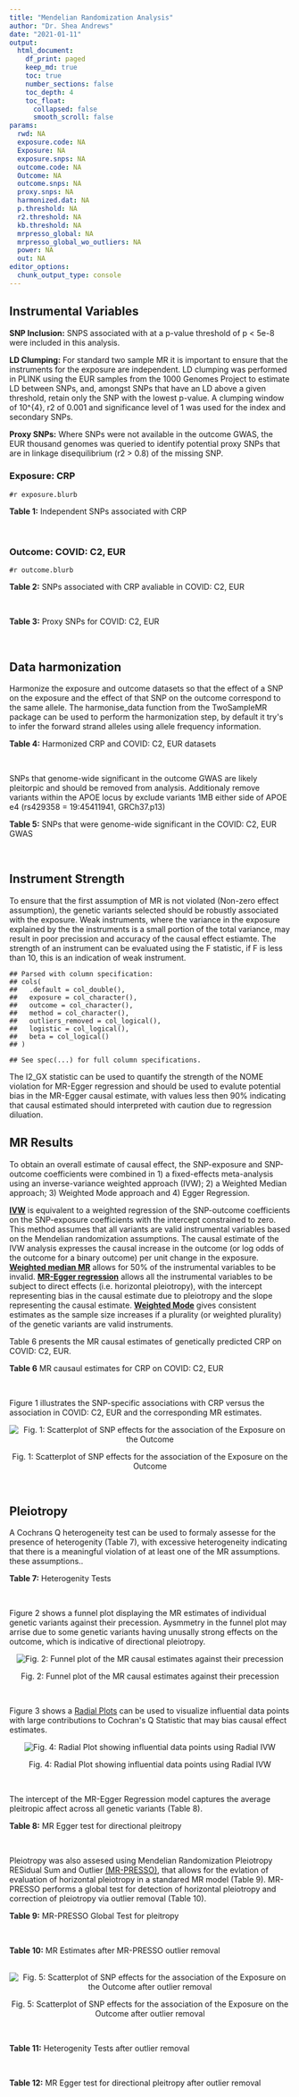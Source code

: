 ```yaml
---
title: "Mendelian Randomization Analysis"
author: "Dr. Shea Andrews"
date: "2021-01-11"
output:
  html_document:
    df_print: paged
    keep_md: true
    toc: true
    number_sections: false
    toc_depth: 4
    toc_float:
      collapsed: false
      smooth_scroll: false
params:
  rwd: NA
  exposure.code: NA
  Exposure: NA
  exposure.snps: NA
  outcome.code: NA
  Outcome: NA
  outcome.snps: NA
  proxy.snps: NA
  harmonized.dat: NA
  p.threshold: NA
  r2.threshold: NA
  kb.threshold: NA
  mrpresso_global: NA
  mrpresso_global_wo_outliers: NA
  power: NA
  out: NA
editor_options:
  chunk_output_type: console
---
```







## Instrumental Variables
**SNP Inclusion:** SNPS associated with at a p-value threshold of p < 5e-8 were included in this analysis.
<br>

**LD Clumping:** For standard two sample MR it is important to ensure that the instruments for the exposure are independent. LD clumping was performed in PLINK using the EUR samples from the 1000 Genomes Project to estimate LD between SNPs, and, amongst SNPs that have an LD above a given threshold, retain only the SNP with the lowest p-value. A clumping window of 10^{4}, r2 of 0.001 and significance level of 1 was used for the index and secondary SNPs.
<br>

**Proxy SNPs:** Where SNPs were not available in the outcome GWAS, the EUR thousand genomes was queried to identify potential proxy SNPs that are in linkage disequilibrium (r2 > 0.8) of the missing SNP.
<br>

### Exposure: CRP
`#r exposure.blurb`
<br>

**Table 1:** Independent SNPs associated with CRP
<div data-pagedtable="false">
  <script data-pagedtable-source type="application/json">
{"columns":[{"label":["SNP"],"name":[1],"type":["chr"],"align":["left"]},{"label":["CHROM"],"name":[2],"type":["dbl"],"align":["right"]},{"label":["POS"],"name":[3],"type":["dbl"],"align":["right"]},{"label":["REF"],"name":[4],"type":["chr"],"align":["left"]},{"label":["ALT"],"name":[5],"type":["chr"],"align":["left"]},{"label":["AF"],"name":[6],"type":["dbl"],"align":["right"]},{"label":["BETA"],"name":[7],"type":["dbl"],"align":["right"]},{"label":["SE"],"name":[8],"type":["dbl"],"align":["right"]},{"label":["Z"],"name":[9],"type":["dbl"],"align":["right"]},{"label":["P"],"name":[10],"type":["dbl"],"align":["right"]},{"label":["N"],"name":[11],"type":["dbl"],"align":["right"]},{"label":["TRAIT"],"name":[12],"type":["chr"],"align":["left"]}],"data":[{"1":"rs75460349","2":"1","3":"27180088","4":"A","5":"C","6":"0.0261343","7":"-0.0865","8":"0.0139","9":"-6.223020","10":"4.876703e-10","11":"204402","12":"crp"},{"1":"rs4660293","2":"1","3":"40028180","4":"A","5":"G","6":"0.2534420","7":"0.0375","8":"0.0049","9":"7.653060","10":"1.962504e-14","11":"204402","12":"crp"},{"1":"rs13375019","2":"1","3":"66123136","4":"G","5":"C","6":"0.4093060","7":"-0.1037","8":"0.0042","9":"-24.690476","10":"1.353580e-134","11":"204402","12":"crp"},{"1":"rs469773","2":"1","3":"91530259","4":"C","5":"T","6":"0.1543770","7":"-0.0339","8":"0.0051","9":"-6.647059","10":"2.990076e-11","11":"204402","12":"crp"},{"1":"rs2228145","2":"1","3":"154426970","4":"A","5":"C","6":"0.3575370","7":"-0.0899","8":"0.0042","9":"-21.404800","10":"1.206354e-101","11":"204402","12":"crp"},{"1":"rs144970957","2":"1","3":"159514964","4":"T","5":"C","6":"0.0457184","7":"-0.1609","8":"0.0146","9":"-11.020500","10":"3.042016e-28","11":"204402","12":"crp"},{"1":"rs148692790","2":"1","3":"159574640","4":"C","5":"T","6":"0.0266594","7":"0.1346","8":"0.0169","9":"7.964497","10":"1.658972e-15","11":"204402","12":"crp"},{"1":"rs139779660","2":"1","3":"159579230","4":"C","5":"T","6":"0.0115370","7":"0.1275","8":"0.0140","9":"9.107143","10":"8.457998e-20","11":"204402","12":"crp"},{"1":"rs2592887","2":"1","3":"159652939","4":"C","5":"T","6":"0.4187020","7":"-0.1578","8":"0.0042","9":"-37.571429","10":"0.000000e+00","11":"204402","12":"crp"},{"1":"rs67090117","2":"1","3":"247602308","4":"T","5":"G","6":"0.6217170","7":"0.0427","8":"0.0042","9":"10.166700","10":"2.793037e-24","11":"204402","12":"crp"},{"1":"rs62105327","2":"2","3":"639060","4":"T","5":"A","6":"0.8291700","7":"0.0320","8":"0.0054","9":"5.925926","10":"3.105426e-09","11":"204402","12":"crp"},{"1":"rs1260326","2":"2","3":"27730940","4":"T","5":"C","6":"0.6136610","7":"-0.0692","8":"0.0042","9":"-16.476200","10":"5.440692e-61","11":"204402","12":"crp"},{"1":"rs1115282","2":"2","3":"102890970","4":"T","5":"C","6":"0.5109330","7":"-0.0245","8":"0.0041","9":"-5.975610","10":"2.292311e-09","11":"204402","12":"crp"},{"1":"rs6734238","2":"2","3":"113841030","4":"A","5":"G","6":"0.3210010","7":"0.0457","8":"0.0041","9":"11.146300","10":"7.461138e-29","11":"204402","12":"crp"},{"1":"rs10049413","2":"3","3":"49892896","4":"A","5":"G","6":"0.3288520","7":"0.0282","8":"0.0045","9":"6.266670","10":"3.688586e-10","11":"204402","12":"crp"},{"1":"rs7356034","2":"3","3":"170732599","4":"G","5":"A","6":"0.2784630","7":"0.0268","8":"0.0045","9":"5.955556","10":"2.591898e-09","11":"204402","12":"crp"},{"1":"rs34471628","2":"5","3":"172196752","4":"A","5":"G","6":"0.0240942","7":"0.0774","8":"0.0117","9":"6.615380","10":"3.705869e-11","11":"204402","12":"crp"},{"1":"rs3763312","2":"6","3":"32376348","4":"G","5":"A","6":"0.1771850","7":"0.0386","8":"0.0066","9":"5.848485","10":"4.960708e-09","11":"204402","12":"crp"},{"1":"rs1490384","2":"6","3":"126851160","4":"C","5":"T","6":"0.4587440","7":"-0.0260","8":"0.0041","9":"-6.341463","10":"2.275928e-10","11":"204402","12":"crp"},{"1":"rs13241897","2":"7","3":"22745351","4":"A","5":"G","6":"0.4708140","7":"-0.0312","8":"0.0042","9":"-7.428570","10":"1.097768e-13","11":"204402","12":"crp"},{"1":"rs12673996","2":"7","3":"22833400","4":"C","5":"T","6":"0.2511770","7":"-0.0284","8":"0.0050","9":"-5.680000","10":"1.346947e-08","11":"204402","12":"crp"},{"1":"rs7797566","2":"7","3":"72896395","4":"A","5":"C","6":"0.1324860","7":"-0.0499","8":"0.0064","9":"-7.796880","10":"6.345904e-15","11":"204402","12":"crp"},{"1":"rs7012637","2":"8","3":"9173209","4":"G","5":"A","6":"0.4572100","7":"0.0542","8":"0.0043","9":"12.604651","10":"1.990513e-36","11":"204402","12":"crp"},{"1":"rs6987444","2":"8","3":"117076315","4":"G","5":"A","6":"0.6202620","7":"0.0343","8":"0.0042","9":"8.166667","10":"3.170273e-16","11":"204402","12":"crp"},{"1":"rs10956251","2":"8","3":"126513330","4":"C","5":"T","6":"0.1465770","7":"0.0382","8":"0.0064","9":"5.968750","10":"2.390781e-09","11":"204402","12":"crp"},{"1":"rs505922","2":"9","3":"136149229","4":"T","5":"C","6":"0.4012730","7":"0.0263","8":"0.0043","9":"6.116280","10":"9.578553e-10","11":"204402","12":"crp"},{"1":"rs10832027","2":"11","3":"13357183","4":"G","5":"A","6":"0.6097210","7":"0.0273","8":"0.0043","9":"6.348837","10":"2.169485e-10","11":"204402","12":"crp"},{"1":"rs4752829","2":"11","3":"47396654","4":"G","5":"A","6":"0.2721820","7":"-0.0264","8":"0.0046","9":"-5.739130","10":"9.516391e-09","11":"204402","12":"crp"},{"1":"rs1582763","2":"11","3":"60021948","4":"G","5":"A","6":"0.3276300","7":"-0.0264","8":"0.0043","9":"-6.139535","10":"8.276345e-10","11":"204402","12":"crp"},{"1":"rs12813389","2":"12","3":"95913562","4":"A","5":"T","6":"0.5117350","7":"0.0329","8":"0.0041","9":"8.024390","10":"1.020315e-15","11":"204402","12":"crp"},{"1":"rs7135240","2":"12","3":"103535020","4":"G","5":"A","6":"0.5102260","7":"-0.0253","8":"0.0041","9":"-6.170732","10":"6.797468e-10","11":"204402","12":"crp"},{"1":"rs2393794","2":"12","3":"121378976","4":"T","5":"C","6":"0.1782090","7":"0.0339","8":"0.0057","9":"5.947370","10":"2.724876e-09","11":"204402","12":"crp"},{"1":"rs7979478","2":"12","3":"121420263","4":"A","5":"G","6":"0.6017260","7":"0.1478","8":"0.0042","9":"35.190500","10":"2.796532e-271","11":"204402","12":"crp"},{"1":"rs2239222","2":"14","3":"73011885","4":"A","5":"G","6":"0.3782210","7":"0.0379","8":"0.0044","9":"8.613640","10":"7.077895e-18","11":"204402","12":"crp"},{"1":"rs112635299","2":"14","3":"94838142","4":"G","5":"T","6":"0.0163517","7":"-0.1066","8":"0.0168","9":"-6.345238","10":"2.220817e-10","11":"204402","12":"crp"},{"1":"rs1189402","2":"15","3":"53728154","4":"A","5":"G","6":"0.3472780","7":"-0.0250","8":"0.0042","9":"-5.952380","10":"2.642694e-09","11":"204402","12":"crp"},{"1":"rs340005","2":"15","3":"60878030","4":"G","5":"A","6":"0.6597020","7":"0.0363","8":"0.0043","9":"8.441860","10":"3.123261e-17","11":"204402","12":"crp"},{"1":"rs116971887","2":"16","3":"51170026","4":"G","5":"T","6":"0.0297533","7":"-0.1128","8":"0.0122","9":"-9.245902","10":"2.332656e-20","11":"204402","12":"crp"},{"1":"rs2110840","2":"16","3":"51410819","4":"C","5":"A","6":"0.1966620","7":"-0.0586","8":"0.0075","9":"-7.813333","10":"5.569505e-15","11":"204402","12":"crp"},{"1":"rs8047395","2":"16","3":"53798523","4":"G","5":"A","6":"0.5509680","7":"0.0258","8":"0.0042","9":"6.142857","10":"8.105017e-10","11":"204402","12":"crp"},{"1":"rs1292056","2":"17","3":"57959047","4":"C","5":"T","6":"0.4335060","7":"-0.0229","8":"0.0042","9":"-5.452381","10":"4.969984e-08","11":"204402","12":"crp"},{"1":"rs2384955","2":"17","3":"72695167","4":"T","5":"C","6":"0.8041580","7":"0.0384","8":"0.0059","9":"6.508470","10":"7.591775e-11","11":"204402","12":"crp"},{"1":"rs2542160","2":"18","3":"12789246","4":"G","5":"C","6":"0.3637020","7":"0.0264","8":"0.0044","9":"6.000000","10":"1.973175e-09","11":"204402","12":"crp"},{"1":"rs2972558","2":"19","3":"45356141","4":"C","5":"T","6":"0.6940570","7":"-0.0392","8":"0.0050","9":"-7.840000","10":"4.505464e-15","11":"204402","12":"crp"},{"1":"rs429358","2":"19","3":"45411941","4":"T","5":"C","6":"0.1318100","7":"-0.2467","8":"0.0064","9":"-38.546900","10":"0.000000e+00","11":"204402","12":"crp"},{"1":"rs1800961","2":"20","3":"43042364","4":"C","5":"T","6":"0.0270712","7":"-0.0990","8":"0.0125","9":"-7.920000","10":"2.375106e-15","11":"204402","12":"crp"},{"1":"rs4817984","2":"21","3":"40465066","4":"C","5":"A","6":"0.2919560","7":"-0.0391","8":"0.0047","9":"-8.319149","10":"8.859716e-17","11":"204402","12":"crp"},{"1":"rs4821816","2":"22","3":"39113134","4":"G","5":"A","6":"0.3241180","7":"-0.0276","8":"0.0044","9":"-6.272727","10":"3.547780e-10","11":"204402","12":"crp"}],"options":{"columns":{"min":{},"max":[10]},"rows":{"min":[10],"max":[10]},"pages":{}}}
  </script>
</div>
<br>

### Outcome: COVID: C2, EUR
`#r outcome.blurb`
<br>

**Table 2:** SNPs associated with CRP avaliable in COVID: C2, EUR
<div data-pagedtable="false">
  <script data-pagedtable-source type="application/json">
{"columns":[{"label":["SNP"],"name":[1],"type":["chr"],"align":["left"]},{"label":["CHROM"],"name":[2],"type":["dbl"],"align":["right"]},{"label":["POS"],"name":[3],"type":["dbl"],"align":["right"]},{"label":["REF"],"name":[4],"type":["chr"],"align":["left"]},{"label":["ALT"],"name":[5],"type":["chr"],"align":["left"]},{"label":["AF"],"name":[6],"type":["dbl"],"align":["right"]},{"label":["BETA"],"name":[7],"type":["dbl"],"align":["right"]},{"label":["SE"],"name":[8],"type":["dbl"],"align":["right"]},{"label":["Z"],"name":[9],"type":["dbl"],"align":["right"]},{"label":["P"],"name":[10],"type":["dbl"],"align":["right"]},{"label":["N"],"name":[11],"type":["dbl"],"align":["right"]},{"label":["TRAIT"],"name":[12],"type":["chr"],"align":["left"]}],"data":[{"1":"rs75460349","2":"1","3":"27180088","4":"A","5":"C","6":"0.03424","7":"0.02926400","8":"0.0271770","9":"1.07679288","10":"2.816e-01","11":"1404899","12":"COVID_C2__EUR"},{"1":"rs4660293","2":"1","3":"40028180","4":"A","5":"G","6":"0.23950","7":"0.01695600","8":"0.0093987","9":"1.80407929","10":"7.121e-02","11":"1683769","12":"COVID_C2__EUR"},{"1":"rs13375019","2":"1","3":"66123136","4":"G","5":"C","6":"0.39550","7":"-0.00591080","8":"0.0087462","9":"-0.67581350","10":"4.992e-01","11":"1558805","12":"COVID_C2__EUR"},{"1":"rs469773","2":"1","3":"91530259","4":"C","5":"T","6":"0.19870","7":"-0.00555980","8":"0.0102800","9":"-0.54083658","10":"5.886e-01","11":"1611990","12":"COVID_C2__EUR"},{"1":"rs2228145","2":"1","3":"154426970","4":"A","5":"C","6":"0.37580","7":"-0.01712600","8":"0.0084956","9":"-2.01586704","10":"4.382e-02","11":"1402601","12":"COVID_C2__EUR"},{"1":"rs144970957","2":"1","3":"159514964","4":"T","5":"C","6":"0.03342","7":"0.01321900","8":"0.0265910","9":"0.49712309","10":"6.191e-01","11":"1667071","12":"COVID_C2__EUR"},{"1":"rs148692790","2":"1","3":"159574640","4":"C","5":"T","6":"0.02808","7":"-0.01669800","8":"0.0272310","9":"-0.61319819","10":"5.397e-01","11":"1552832","12":"COVID_C2__EUR"},{"1":"rs139779660","2":"1","3":"159579230","4":"C","5":"T","6":"0.02331","7":"0.02133100","8":"0.0302440","9":"0.70529692","10":"4.806e-01","11":"1552167","12":"COVID_C2__EUR"},{"1":"rs2592887","2":"1","3":"159652939","4":"C","5":"T","6":"0.40740","7":"0.00488260","8":"0.0085144","9":"0.57345203","10":"5.663e-01","11":"1658974","12":"COVID_C2__EUR"},{"1":"rs67090117","2":"1","3":"247602308","4":"T","5":"G","6":"0.55230","7":"-0.00764200","8":"0.0119960","9":"-0.63704568","10":"5.241e-01","11":"1014256","12":"COVID_C2__EUR"},{"1":"rs62105327","2":"2","3":"639060","4":"T","5":"A","6":"0.82910","7":"-0.00182150","8":"0.0112740","9":"-0.16156644","10":"8.716e-01","11":"1496290","12":"COVID_C2__EUR"},{"1":"rs1260326","2":"2","3":"27730940","4":"T","5":"C","6":"0.61430","7":"-0.00323990","8":"0.0081901","9":"-0.39558736","10":"6.924e-01","11":"1682746","12":"COVID_C2__EUR"},{"1":"rs1115282","2":"2","3":"102890970","4":"T","5":"C","6":"0.47250","7":"0.00997300","8":"0.0083866","9":"1.18915890","10":"2.344e-01","11":"1663929","12":"COVID_C2__EUR"},{"1":"rs6734238","2":"2","3":"113841030","4":"A","5":"G","6":"0.38600","7":"0.00356370","8":"0.0082044","9":"0.43436449","10":"6.640e-01","11":"1612654","12":"COVID_C2__EUR"},{"1":"rs10049413","2":"3","3":"49892896","4":"A","5":"G","6":"0.32010","7":"0.00693340","8":"0.0095846","9":"0.72338960","10":"4.694e-01","11":"893601","12":"COVID_C2__EUR"},{"1":"rs7356034","2":"3","3":"170732599","4":"G","5":"A","6":"0.28050","7":"0.00582170","8":"0.0088827","9":"0.65539757","10":"5.122e-01","11":"1683410","12":"COVID_C2__EUR"},{"1":"rs34471628","2":"5","3":"172196752","4":"A","5":"G","6":"0.04149","7":"0.00680880","8":"0.0219430","9":"0.31029485","10":"7.563e-01","11":"1683769","12":"COVID_C2__EUR"},{"1":"rs3763312","2":"6","3":"32376348","4":"G","5":"A","6":"0.21080","7":"-0.01424300","8":"0.0098836","9":"-1.44107410","10":"1.496e-01","11":"1683769","12":"COVID_C2__EUR"},{"1":"rs1490384","2":"6","3":"126851160","4":"C","5":"T","6":"0.49550","7":"0.00798820","8":"0.0079892","9":"0.99987483","10":"3.174e-01","11":"1683769","12":"COVID_C2__EUR"},{"1":"rs13241897","2":"7","3":"22745351","4":"A","5":"G","6":"0.49020","7":"-0.00260490","8":"0.0082600","9":"-0.31536320","10":"7.525e-01","11":"1602598","12":"COVID_C2__EUR"},{"1":"rs12673996","2":"7","3":"22833400","4":"C","5":"T","6":"0.23240","7":"0.00595620","8":"0.0097853","9":"0.60868854","10":"5.427e-01","11":"1673354","12":"COVID_C2__EUR"},{"1":"rs7797566","2":"7","3":"72896395","4":"A","5":"C","6":"0.12560","7":"-0.01380300","8":"0.0126110","9":"-1.09452066","10":"2.737e-01","11":"1673713","12":"COVID_C2__EUR"},{"1":"rs7012637","2":"8","3":"9173209","4":"G","5":"A","6":"0.47000","7":"0.01221700","8":"0.0084628","9":"1.44361204","10":"1.488e-01","11":"1593837","12":"COVID_C2__EUR"},{"1":"rs6987444","2":"8","3":"117076315","4":"G","5":"A","6":"0.61540","7":"0.00204230","8":"0.0084396","9":"0.24199014","10":"8.088e-01","11":"1681112","12":"COVID_C2__EUR"},{"1":"rs10956251","2":"8","3":"126513330","4":"C","5":"T","6":"0.15120","7":"-0.01510900","8":"0.0124150","9":"-1.21699557","10":"2.236e-01","11":"1593478","12":"COVID_C2__EUR"},{"1":"rs505922","2":"9","3":"136149229","4":"T","5":"C","6":"0.34640","7":"0.10379000","8":"0.0084193","9":"12.32760000","10":"6.468e-35","11":"1683410","12":"COVID_C2__EUR"},{"1":"rs10832027","2":"11","3":"13357183","4":"G","5":"A","6":"0.65470","7":"0.01628700","8":"0.0085607","9":"1.90253134","10":"5.710e-02","11":"1683410","12":"COVID_C2__EUR"},{"1":"rs4752829","2":"11","3":"47396654","4":"G","5":"A","6":"0.30240","7":"-0.00752520","8":"0.0089734","9":"-0.83861190","10":"4.017e-01","11":"1683410","12":"COVID_C2__EUR"},{"1":"rs1582763","2":"11","3":"60021948","4":"G","5":"A","6":"0.36520","7":"-0.00337550","8":"0.0082957","9":"-0.40689755","10":"6.841e-01","11":"1683769","12":"COVID_C2__EUR"},{"1":"rs12813389","2":"12","3":"95913562","4":"A","5":"T","6":"0.54650","7":"0.01551600","8":"0.0081798","9":"1.89686789","10":"5.784e-02","11":"1444699","12":"COVID_C2__EUR"},{"1":"rs7135240","2":"12","3":"103535020","4":"G","5":"A","6":"0.51050","7":"-0.01163200","8":"0.0084700","9":"-1.37331759","10":"1.697e-01","11":"1398164","12":"COVID_C2__EUR"},{"1":"rs2393794","2":"12","3":"121378976","4":"T","5":"C","6":"0.17640","7":"0.01217000","8":"0.0107410","9":"1.13304162","10":"2.572e-01","11":"1602598","12":"COVID_C2__EUR"},{"1":"rs7979478","2":"12","3":"121420263","4":"A","5":"G","6":"0.59670","7":"-0.01506300","8":"0.0089706","9":"-1.67915190","10":"9.313e-02","11":"1046801","12":"COVID_C2__EUR"},{"1":"rs2239222","2":"14","3":"73011885","4":"A","5":"G","6":"0.35780","7":"-0.00213030","8":"0.0087103","9":"-0.24457252","10":"8.068e-01","11":"1593478","12":"COVID_C2__EUR"},{"1":"rs112635299","2":"14","3":"94838142","4":"G","5":"T","6":"0.02276","7":"-0.04256500","8":"0.0314690","9":"-1.35260097","10":"1.762e-01","11":"1600530","12":"COVID_C2__EUR"},{"1":"rs1189402","2":"15","3":"53728154","4":"A","5":"G","6":"0.38180","7":"-0.00752480","8":"0.0086304","9":"-0.87189470","10":"3.833e-01","11":"1664234","12":"COVID_C2__EUR"},{"1":"rs340005","2":"15","3":"60878030","4":"G","5":"A","6":"0.64430","7":"-0.00925030","8":"0.0085054","9":"-1.08757966","10":"2.768e-01","11":"1673380","12":"COVID_C2__EUR"},{"1":"rs116971887","2":"16","3":"51170026","4":"G","5":"T","6":"0.04823","7":"0.01184000","8":"0.0197560","9":"0.59931160","10":"5.489e-01","11":"1602957","12":"COVID_C2__EUR"},{"1":"rs2110840","2":"16","3":"51410819","4":"C","5":"A","6":"0.19230","7":"-0.00591780","8":"0.0117890","9":"-0.50197642","10":"6.157e-01","11":"1645066","12":"COVID_C2__EUR"},{"1":"rs8047395","2":"16","3":"53798523","4":"G","5":"A","6":"0.51300","7":"0.00288890","8":"0.0080390","9":"0.35936062","10":"7.193e-01","11":"1682859","12":"COVID_C2__EUR"},{"1":"rs1292056","2":"17","3":"57959047","4":"C","5":"T","6":"0.43780","7":"-0.00674120","8":"0.0088834","9":"-0.75885359","10":"4.479e-01","11":"1283620","12":"COVID_C2__EUR"},{"1":"rs2384955","2":"17","3":"72695167","4":"T","5":"C","6":"0.81600","7":"0.01215900","8":"0.0113570","9":"1.07061724","10":"2.844e-01","11":"1584094","12":"COVID_C2__EUR"},{"1":"rs2542160","2":"18","3":"12789246","4":"G","5":"C","6":"0.36510","7":"-0.00027713","8":"0.0083783","9":"-0.03307712","10":"9.736e-01","11":"1683407","12":"COVID_C2__EUR"},{"1":"rs2972558","2":"19","3":"45356141","4":"C","5":"T","6":"0.68720","7":"0.00317770","8":"0.0091049","9":"0.34900987","10":"7.271e-01","11":"1593478","12":"COVID_C2__EUR"},{"1":"rs429358","2":"19","3":"45411941","4":"T","5":"C","6":"0.15220","7":"0.01558400","8":"0.0120710","9":"1.29102808","10":"1.967e-01","11":"1408220","12":"COVID_C2__EUR"},{"1":"rs1800961","2":"20","3":"43042364","4":"C","5":"T","6":"0.04071","7":"-0.00960510","8":"0.0232720","9":"-0.41273204","10":"6.798e-01","11":"1683769","12":"COVID_C2__EUR"},{"1":"rs4817984","2":"21","3":"40465066","4":"C","5":"A","6":"0.28440","7":"-0.01274900","8":"0.0095092","9":"-1.34070164","10":"1.800e-01","11":"1326498","12":"COVID_C2__EUR"},{"1":"rs4821816","2":"22","3":"39113134","4":"G","5":"A","6":"0.31450","7":"-0.02280000","8":"0.0089260","9":"-2.55433565","10":"1.064e-02","11":"1673713","12":"COVID_C2__EUR"}],"options":{"columns":{"min":{},"max":[10]},"rows":{"min":[10],"max":[10]},"pages":{}}}
  </script>
</div>
<br>

**Table 3:** Proxy SNPs for COVID: C2, EUR
<div data-pagedtable="false">
  <script data-pagedtable-source type="application/json">
{"columns":[{"label":["proxy.outcome"],"name":[1],"type":["lgl"],"align":["right"]},{"label":["target_snp"],"name":[2],"type":["lgl"],"align":["right"]},{"label":["proxy_snp"],"name":[3],"type":["lgl"],"align":["right"]},{"label":["ld.r2"],"name":[4],"type":["lgl"],"align":["right"]},{"label":["Dprime"],"name":[5],"type":["lgl"],"align":["right"]},{"label":["ref.proxy"],"name":[6],"type":["lgl"],"align":["right"]},{"label":["alt.proxy"],"name":[7],"type":["lgl"],"align":["right"]},{"label":["CHROM"],"name":[8],"type":["lgl"],"align":["right"]},{"label":["POS"],"name":[9],"type":["lgl"],"align":["right"]},{"label":["ALT.proxy"],"name":[10],"type":["lgl"],"align":["right"]},{"label":["REF.proxy"],"name":[11],"type":["lgl"],"align":["right"]},{"label":["AF"],"name":[12],"type":["lgl"],"align":["right"]},{"label":["BETA"],"name":[13],"type":["lgl"],"align":["right"]},{"label":["SE"],"name":[14],"type":["lgl"],"align":["right"]},{"label":["P"],"name":[15],"type":["lgl"],"align":["right"]},{"label":["N"],"name":[16],"type":["lgl"],"align":["right"]},{"label":["ref"],"name":[17],"type":["lgl"],"align":["right"]},{"label":["alt"],"name":[18],"type":["lgl"],"align":["right"]},{"label":["ALT"],"name":[19],"type":["lgl"],"align":["right"]},{"label":["REF"],"name":[20],"type":["lgl"],"align":["right"]},{"label":["PHASE"],"name":[21],"type":["lgl"],"align":["right"]}],"data":[{"1":"NA","2":"NA","3":"NA","4":"NA","5":"NA","6":"NA","7":"NA","8":"NA","9":"NA","10":"NA","11":"NA","12":"NA","13":"NA","14":"NA","15":"NA","16":"NA","17":"NA","18":"NA","19":"NA","20":"NA","21":"NA"}],"options":{"columns":{"min":{},"max":[10]},"rows":{"min":[10],"max":[10]},"pages":{}}}
  </script>
</div>
<br>

## Data harmonization
Harmonize the exposure and outcome datasets so that the effect of a SNP on the exposure and the effect of that SNP on the outcome correspond to the same allele. The harmonise_data function from the TwoSampleMR package can be used to perform the harmonization step, by default it try's to infer the forward strand alleles using allele frequency information.
<br>

**Table 4:** Harmonized CRP and COVID: C2, EUR datasets
<div data-pagedtable="false">
  <script data-pagedtable-source type="application/json">
{"columns":[{"label":["SNP"],"name":[1],"type":["chr"],"align":["left"]},{"label":["effect_allele.exposure"],"name":[2],"type":["chr"],"align":["left"]},{"label":["other_allele.exposure"],"name":[3],"type":["chr"],"align":["left"]},{"label":["effect_allele.outcome"],"name":[4],"type":["chr"],"align":["left"]},{"label":["other_allele.outcome"],"name":[5],"type":["chr"],"align":["left"]},{"label":["beta.exposure"],"name":[6],"type":["dbl"],"align":["right"]},{"label":["beta.outcome"],"name":[7],"type":["dbl"],"align":["right"]},{"label":["eaf.exposure"],"name":[8],"type":["dbl"],"align":["right"]},{"label":["eaf.outcome"],"name":[9],"type":["dbl"],"align":["right"]},{"label":["remove"],"name":[10],"type":["lgl"],"align":["right"]},{"label":["palindromic"],"name":[11],"type":["lgl"],"align":["right"]},{"label":["ambiguous"],"name":[12],"type":["lgl"],"align":["right"]},{"label":["id.outcome"],"name":[13],"type":["chr"],"align":["left"]},{"label":["chr.outcome"],"name":[14],"type":["dbl"],"align":["right"]},{"label":["pos.outcome"],"name":[15],"type":["dbl"],"align":["right"]},{"label":["se.outcome"],"name":[16],"type":["dbl"],"align":["right"]},{"label":["z.outcome"],"name":[17],"type":["dbl"],"align":["right"]},{"label":["pval.outcome"],"name":[18],"type":["dbl"],"align":["right"]},{"label":["samplesize.outcome"],"name":[19],"type":["dbl"],"align":["right"]},{"label":["outcome"],"name":[20],"type":["chr"],"align":["left"]},{"label":["mr_keep.outcome"],"name":[21],"type":["lgl"],"align":["right"]},{"label":["pval_origin.outcome"],"name":[22],"type":["chr"],"align":["left"]},{"label":["chr.exposure"],"name":[23],"type":["dbl"],"align":["right"]},{"label":["pos.exposure"],"name":[24],"type":["dbl"],"align":["right"]},{"label":["se.exposure"],"name":[25],"type":["dbl"],"align":["right"]},{"label":["z.exposure"],"name":[26],"type":["dbl"],"align":["right"]},{"label":["pval.exposure"],"name":[27],"type":["dbl"],"align":["right"]},{"label":["samplesize.exposure"],"name":[28],"type":["dbl"],"align":["right"]},{"label":["exposure"],"name":[29],"type":["chr"],"align":["left"]},{"label":["mr_keep.exposure"],"name":[30],"type":["lgl"],"align":["right"]},{"label":["pval_origin.exposure"],"name":[31],"type":["chr"],"align":["left"]},{"label":["id.exposure"],"name":[32],"type":["chr"],"align":["left"]},{"label":["action"],"name":[33],"type":["dbl"],"align":["right"]},{"label":["mr_keep"],"name":[34],"type":["lgl"],"align":["right"]},{"label":["pt"],"name":[35],"type":["dbl"],"align":["right"]},{"label":["pleitropy_keep"],"name":[36],"type":["lgl"],"align":["right"]},{"label":["mrpresso_RSSobs"],"name":[37],"type":["dbl"],"align":["right"]},{"label":["mrpresso_pval"],"name":[38],"type":["chr"],"align":["left"]},{"label":["mrpresso_keep"],"name":[39],"type":["lgl"],"align":["right"]}],"data":[{"1":"rs10049413","2":"G","3":"A","4":"G","5":"A","6":"0.0282","7":"0.00693340","8":"0.3288520","9":"0.32010","10":"FALSE","11":"FALSE","12":"FALSE","13":"kQPDlA","14":"3","15":"49892896","16":"0.0095846","17":"0.72338960","18":"4.694e-01","19":"893601","20":"covidhgi2020C2v5alleur","21":"TRUE","22":"reported","23":"3","24":"49892896","25":"0.0045","26":"6.266670","27":"3.688586e-10","28":"204402","29":"Ligthart2018crp","30":"TRUE","31":"reported","32":"gW1eO7","33":"2","34":"TRUE","35":"5e-08","36":"TRUE","37":"3.897976e-05","38":"1","39":"TRUE"},{"1":"rs10832027","2":"A","3":"G","4":"A","5":"G","6":"0.0273","7":"0.01628700","8":"0.6097210","9":"0.65470","10":"FALSE","11":"FALSE","12":"FALSE","13":"kQPDlA","14":"11","15":"13357183","16":"0.0085607","17":"1.90253134","18":"5.710e-02","19":"1683410","20":"covidhgi2020C2v5alleur","21":"TRUE","22":"reported","23":"11","24":"13357183","25":"0.0043","26":"6.348837","27":"2.169485e-10","28":"204402","29":"Ligthart2018crp","30":"TRUE","31":"reported","32":"gW1eO7","33":"2","34":"TRUE","35":"5e-08","36":"TRUE","37":"2.456562e-04","38":"1","39":"TRUE"},{"1":"rs10956251","2":"T","3":"C","4":"T","5":"C","6":"0.0382","7":"-0.01510900","8":"0.1465770","9":"0.15120","10":"FALSE","11":"FALSE","12":"FALSE","13":"kQPDlA","14":"8","15":"126513330","16":"0.0124150","17":"-1.21699557","18":"2.236e-01","19":"1593478","20":"covidhgi2020C2v5alleur","21":"TRUE","22":"reported","23":"8","24":"126513330","25":"0.0064","26":"5.968750","27":"2.390781e-09","28":"204402","29":"Ligthart2018crp","30":"TRUE","31":"reported","32":"gW1eO7","33":"2","34":"TRUE","35":"5e-08","36":"TRUE","37":"2.611032e-04","38":"1","39":"TRUE"},{"1":"rs1115282","2":"C","3":"T","4":"C","5":"T","6":"-0.0245","7":"0.00997300","8":"0.5109330","9":"0.47250","10":"FALSE","11":"FALSE","12":"FALSE","13":"kQPDlA","14":"2","15":"102890970","16":"0.0083866","17":"1.18915890","18":"2.344e-01","19":"1663929","20":"covidhgi2020C2v5alleur","21":"TRUE","22":"reported","23":"2","24":"102890970","25":"0.0041","26":"-5.975610","27":"2.292311e-09","28":"204402","29":"Ligthart2018crp","30":"TRUE","31":"reported","32":"gW1eO7","33":"2","34":"TRUE","35":"5e-08","36":"TRUE","37":"1.132633e-04","38":"1","39":"TRUE"},{"1":"rs112635299","2":"T","3":"G","4":"T","5":"G","6":"-0.1066","7":"-0.04256500","8":"0.0163517","9":"0.02276","10":"FALSE","11":"FALSE","12":"FALSE","13":"kQPDlA","14":"14","15":"94838142","16":"0.0314690","17":"-1.35260097","18":"1.762e-01","19":"1600530","20":"covidhgi2020C2v5alleur","21":"TRUE","22":"reported","23":"14","24":"94838142","25":"0.0168","26":"-6.345238","27":"2.220817e-10","28":"204402","29":"Ligthart2018crp","30":"TRUE","31":"reported","32":"gW1eO7","33":"2","34":"TRUE","35":"5e-08","36":"TRUE","37":"1.606934e-03","38":"1","39":"TRUE"},{"1":"rs116971887","2":"T","3":"G","4":"T","5":"G","6":"-0.1128","7":"0.01184000","8":"0.0297533","9":"0.04823","10":"FALSE","11":"FALSE","12":"FALSE","13":"kQPDlA","14":"16","15":"51170026","16":"0.0197560","17":"0.59931160","18":"5.489e-01","19":"1602957","20":"covidhgi2020C2v5alleur","21":"TRUE","22":"reported","23":"16","24":"51170026","25":"0.0122","26":"-9.245902","27":"2.332656e-20","28":"204402","29":"Ligthart2018crp","30":"TRUE","31":"reported","32":"gW1eO7","33":"2","34":"TRUE","35":"5e-08","36":"TRUE","37":"2.237371e-04","38":"1","39":"TRUE"},{"1":"rs1189402","2":"G","3":"A","4":"G","5":"A","6":"-0.0250","7":"-0.00752480","8":"0.3472780","9":"0.38180","10":"FALSE","11":"FALSE","12":"FALSE","13":"kQPDlA","14":"15","15":"53728154","16":"0.0086304","17":"-0.87189470","18":"3.833e-01","19":"1664234","20":"covidhgi2020C2v5alleur","21":"TRUE","22":"reported","23":"15","24":"53728154","25":"0.0042","26":"-5.952380","27":"2.642694e-09","28":"204402","29":"Ligthart2018crp","30":"TRUE","31":"reported","32":"gW1eO7","33":"2","34":"TRUE","35":"5e-08","36":"TRUE","37":"4.786192e-05","38":"1","39":"TRUE"},{"1":"rs1260326","2":"C","3":"T","4":"C","5":"T","6":"-0.0692","7":"-0.00323990","8":"0.6136610","9":"0.61430","10":"FALSE","11":"FALSE","12":"FALSE","13":"kQPDlA","14":"2","15":"27730940","16":"0.0081901","17":"-0.39558736","18":"6.924e-01","19":"1682746","20":"covidhgi2020C2v5alleur","21":"TRUE","22":"reported","23":"2","24":"27730940","25":"0.0042","26":"-16.476200","27":"5.440692e-61","28":"204402","29":"Ligthart2018crp","30":"TRUE","31":"reported","32":"gW1eO7","33":"2","34":"TRUE","35":"5e-08","36":"TRUE","37":"2.356035e-06","38":"1","39":"TRUE"},{"1":"rs12673996","2":"T","3":"C","4":"T","5":"C","6":"-0.0284","7":"0.00595620","8":"0.2511770","9":"0.23240","10":"FALSE","11":"FALSE","12":"FALSE","13":"kQPDlA","14":"7","15":"22833400","16":"0.0097853","17":"0.60868854","18":"5.427e-01","19":"1673354","20":"covidhgi2020C2v5alleur","21":"TRUE","22":"reported","23":"7","24":"22833400","25":"0.0050","26":"-5.680000","27":"1.346947e-08","28":"204402","29":"Ligthart2018crp","30":"TRUE","31":"reported","32":"gW1eO7","33":"2","34":"TRUE","35":"5e-08","36":"TRUE","37":"4.499059e-05","38":"1","39":"TRUE"},{"1":"rs12813389","2":"T","3":"A","4":"T","5":"A","6":"0.0329","7":"0.01551600","8":"0.5117350","9":"0.54650","10":"FALSE","11":"TRUE","12":"TRUE","13":"kQPDlA","14":"12","15":"95913562","16":"0.0081798","17":"1.89686789","18":"5.784e-02","19":"1444699","20":"covidhgi2020C2v5alleur","21":"TRUE","22":"reported","23":"12","24":"95913562","25":"0.0041","26":"8.024390","27":"1.020315e-15","28":"204402","29":"Ligthart2018crp","30":"TRUE","31":"reported","32":"gW1eO7","33":"2","34":"FALSE","35":"5e-08","36":"TRUE","37":"NA","38":"NA","39":"NA"},{"1":"rs1292056","2":"T","3":"C","4":"T","5":"C","6":"-0.0229","7":"-0.00674120","8":"0.4335060","9":"0.43780","10":"FALSE","11":"FALSE","12":"FALSE","13":"kQPDlA","14":"17","15":"57959047","16":"0.0088834","17":"-0.75885359","18":"4.479e-01","19":"1283620","20":"covidhgi2020C2v5alleur","21":"TRUE","22":"reported","23":"17","24":"57959047","25":"0.0042","26":"-5.452381","27":"4.969984e-08","28":"204402","29":"Ligthart2018crp","30":"TRUE","31":"reported","32":"gW1eO7","33":"2","34":"TRUE","35":"5e-08","36":"TRUE","37":"3.818531e-05","38":"1","39":"TRUE"},{"1":"rs13241897","2":"G","3":"A","4":"G","5":"A","6":"-0.0312","7":"-0.00260490","8":"0.4708140","9":"0.49020","10":"FALSE","11":"FALSE","12":"FALSE","13":"kQPDlA","14":"7","15":"22745351","16":"0.0082600","17":"-0.31536320","18":"7.525e-01","19":"1602598","20":"covidhgi2020C2v5alleur","21":"TRUE","22":"reported","23":"7","24":"22745351","25":"0.0042","26":"-7.428570","27":"1.097768e-13","28":"204402","29":"Ligthart2018crp","30":"TRUE","31":"reported","32":"gW1eO7","33":"2","34":"TRUE","35":"5e-08","36":"TRUE","37":"3.328094e-06","38":"1","39":"TRUE"},{"1":"rs13375019","2":"C","3":"G","4":"C","5":"G","6":"-0.1037","7":"-0.00591080","8":"0.4093060","9":"0.39550","10":"FALSE","11":"TRUE","12":"FALSE","13":"kQPDlA","14":"1","15":"66123136","16":"0.0087462","17":"-0.67581350","18":"4.992e-01","19":"1558805","20":"covidhgi2020C2v5alleur","21":"TRUE","22":"reported","23":"1","24":"66123136","25":"0.0042","26":"-24.690476","27":"1.353580e-134","28":"204402","29":"Ligthart2018crp","30":"TRUE","31":"reported","32":"gW1eO7","33":"2","34":"TRUE","35":"5e-08","36":"TRUE","37":"1.241984e-05","38":"1","39":"TRUE"},{"1":"rs139779660","2":"T","3":"C","4":"T","5":"C","6":"0.1275","7":"0.02133100","8":"0.0115370","9":"0.02331","10":"FALSE","11":"FALSE","12":"FALSE","13":"kQPDlA","14":"1","15":"159579230","16":"0.0302440","17":"0.70529692","18":"4.806e-01","19":"1552167","20":"covidhgi2020C2v5alleur","21":"TRUE","22":"reported","23":"1","24":"159579230","25":"0.0140","26":"9.107143","27":"8.457998e-20","28":"204402","29":"Ligthart2018crp","30":"TRUE","31":"reported","32":"gW1eO7","33":"2","34":"TRUE","35":"5e-08","36":"TRUE","37":"3.331315e-04","38":"1","39":"TRUE"},{"1":"rs144970957","2":"C","3":"T","4":"C","5":"T","6":"-0.1609","7":"0.01321900","8":"0.0457184","9":"0.03342","10":"FALSE","11":"FALSE","12":"FALSE","13":"kQPDlA","14":"1","15":"159514964","16":"0.0265910","17":"0.49712309","18":"6.191e-01","19":"1667071","20":"covidhgi2020C2v5alleur","21":"TRUE","22":"reported","23":"1","24":"159514964","25":"0.0146","26":"-11.020500","27":"3.042016e-28","28":"204402","29":"Ligthart2018crp","30":"TRUE","31":"reported","32":"gW1eO7","33":"2","34":"TRUE","35":"5e-08","36":"TRUE","37":"3.112087e-04","38":"1","39":"TRUE"},{"1":"rs148692790","2":"T","3":"C","4":"T","5":"C","6":"0.1346","7":"-0.01669800","8":"0.0266594","9":"0.02808","10":"FALSE","11":"FALSE","12":"FALSE","13":"kQPDlA","14":"1","15":"159574640","16":"0.0272310","17":"-0.61319819","18":"5.397e-01","19":"1552832","20":"covidhgi2020C2v5alleur","21":"TRUE","22":"reported","23":"1","24":"159574640","25":"0.0169","26":"7.964497","27":"1.658972e-15","28":"204402","29":"Ligthart2018crp","30":"TRUE","31":"reported","32":"gW1eO7","33":"2","34":"TRUE","35":"5e-08","36":"TRUE","37":"4.151685e-04","38":"1","39":"TRUE"},{"1":"rs1490384","2":"T","3":"C","4":"T","5":"C","6":"-0.0260","7":"0.00798820","8":"0.4587440","9":"0.49550","10":"FALSE","11":"FALSE","12":"FALSE","13":"kQPDlA","14":"6","15":"126851160","16":"0.0079892","17":"0.99987483","18":"3.174e-01","19":"1683769","20":"covidhgi2020C2v5alleur","21":"TRUE","22":"reported","23":"6","24":"126851160","25":"0.0041","26":"-6.341463","27":"2.275928e-10","28":"204402","29":"Ligthart2018crp","30":"TRUE","31":"reported","32":"gW1eO7","33":"2","34":"TRUE","35":"5e-08","36":"TRUE","37":"7.562977e-05","38":"1","39":"TRUE"},{"1":"rs1582763","2":"A","3":"G","4":"A","5":"G","6":"-0.0264","7":"-0.00337550","8":"0.3276300","9":"0.36520","10":"FALSE","11":"FALSE","12":"FALSE","13":"kQPDlA","14":"11","15":"60021948","16":"0.0082957","17":"-0.40689755","18":"6.841e-01","19":"1683769","20":"covidhgi2020C2v5alleur","21":"TRUE","22":"reported","23":"11","24":"60021948","25":"0.0043","26":"-6.139535","27":"8.276345e-10","28":"204402","29":"Ligthart2018crp","30":"TRUE","31":"reported","32":"gW1eO7","33":"2","34":"TRUE","35":"5e-08","36":"TRUE","37":"7.386402e-06","38":"1","39":"TRUE"},{"1":"rs1800961","2":"T","3":"C","4":"T","5":"C","6":"-0.0990","7":"-0.00960510","8":"0.0270712","9":"0.04071","10":"FALSE","11":"FALSE","12":"FALSE","13":"kQPDlA","14":"20","15":"43042364","16":"0.0232720","17":"-0.41273204","18":"6.798e-01","19":"1683769","20":"covidhgi2020C2v5alleur","21":"TRUE","22":"reported","23":"20","24":"43042364","25":"0.0125","26":"-7.920000","27":"2.375106e-15","28":"204402","29":"Ligthart2018crp","30":"TRUE","31":"reported","32":"gW1eO7","33":"2","34":"TRUE","35":"5e-08","36":"TRUE","37":"5.115146e-05","38":"1","39":"TRUE"},{"1":"rs2110840","2":"A","3":"C","4":"A","5":"C","6":"-0.0586","7":"-0.00591780","8":"0.1966620","9":"0.19230","10":"FALSE","11":"FALSE","12":"FALSE","13":"kQPDlA","14":"16","15":"51410819","16":"0.0117890","17":"-0.50197642","18":"6.157e-01","19":"1645066","20":"covidhgi2020C2v5alleur","21":"TRUE","22":"reported","23":"16","24":"51410819","25":"0.0075","26":"-7.813333","27":"5.569505e-15","28":"204402","29":"Ligthart2018crp","30":"TRUE","31":"reported","32":"gW1eO7","33":"2","34":"TRUE","35":"5e-08","36":"TRUE","37":"2.009855e-05","38":"1","39":"TRUE"},{"1":"rs2228145","2":"C","3":"A","4":"C","5":"A","6":"-0.0899","7":"-0.01712600","8":"0.3575370","9":"0.37580","10":"FALSE","11":"FALSE","12":"FALSE","13":"kQPDlA","14":"1","15":"154426970","16":"0.0084956","17":"-2.01586704","18":"4.382e-02","19":"1402601","20":"covidhgi2020C2v5alleur","21":"TRUE","22":"reported","23":"1","24":"154426970","25":"0.0042","26":"-21.404800","27":"1.206354e-101","28":"204402","29":"Ligthart2018crp","30":"TRUE","31":"reported","32":"gW1eO7","33":"2","34":"TRUE","35":"5e-08","36":"TRUE","37":"2.475663e-04","38":"1","39":"TRUE"},{"1":"rs2239222","2":"G","3":"A","4":"G","5":"A","6":"0.0379","7":"-0.00213030","8":"0.3782210","9":"0.35780","10":"FALSE","11":"FALSE","12":"FALSE","13":"kQPDlA","14":"14","15":"73011885","16":"0.0087103","17":"-0.24457252","18":"8.068e-01","19":"1593478","20":"covidhgi2020C2v5alleur","21":"TRUE","22":"reported","23":"14","24":"73011885","25":"0.0044","26":"8.613640","27":"7.077895e-18","28":"204402","29":"Ligthart2018crp","30":"TRUE","31":"reported","32":"gW1eO7","33":"2","34":"TRUE","35":"5e-08","36":"TRUE","37":"9.763519e-06","38":"1","39":"TRUE"},{"1":"rs2384955","2":"C","3":"T","4":"C","5":"T","6":"0.0384","7":"0.01215900","8":"0.8041580","9":"0.81600","10":"FALSE","11":"FALSE","12":"FALSE","13":"kQPDlA","14":"17","15":"72695167","16":"0.0113570","17":"1.07061724","18":"2.844e-01","19":"1584094","20":"covidhgi2020C2v5alleur","21":"TRUE","22":"reported","23":"17","24":"72695167","25":"0.0059","26":"6.508470","27":"7.591775e-11","28":"204402","29":"Ligthart2018crp","30":"TRUE","31":"reported","32":"gW1eO7","33":"2","34":"TRUE","35":"5e-08","36":"TRUE","37":"1.265028e-04","38":"1","39":"TRUE"},{"1":"rs2393794","2":"C","3":"T","4":"C","5":"T","6":"0.0339","7":"0.01217000","8":"0.1782090","9":"0.17640","10":"FALSE","11":"FALSE","12":"FALSE","13":"kQPDlA","14":"12","15":"121378976","16":"0.0107410","17":"1.13304162","18":"2.572e-01","19":"1602598","20":"covidhgi2020C2v5alleur","21":"TRUE","22":"reported","23":"12","24":"121378976","25":"0.0057","26":"5.947370","27":"2.724876e-09","28":"204402","29":"Ligthart2018crp","30":"TRUE","31":"reported","32":"gW1eO7","33":"2","34":"TRUE","35":"5e-08","36":"TRUE","37":"1.291638e-04","38":"1","39":"TRUE"},{"1":"rs2542160","2":"C","3":"G","4":"C","5":"G","6":"0.0264","7":"-0.00027713","8":"0.3637020","9":"0.36510","10":"FALSE","11":"TRUE","12":"FALSE","13":"kQPDlA","14":"18","15":"12789246","16":"0.0083783","17":"-0.03307712","18":"9.736e-01","19":"1683407","20":"covidhgi2020C2v5alleur","21":"TRUE","22":"reported","23":"18","24":"12789246","25":"0.0044","26":"6.000000","27":"1.973175e-09","28":"204402","29":"Ligthart2018crp","30":"TRUE","31":"reported","32":"gW1eO7","33":"2","34":"TRUE","35":"5e-08","36":"TRUE","37":"9.094294e-07","38":"1","39":"TRUE"},{"1":"rs2592887","2":"T","3":"C","4":"T","5":"C","6":"-0.1578","7":"0.00488260","8":"0.4187020","9":"0.40740","10":"FALSE","11":"FALSE","12":"FALSE","13":"kQPDlA","14":"1","15":"159652939","16":"0.0085144","17":"0.57345203","18":"5.663e-01","19":"1658974","20":"covidhgi2020C2v5alleur","21":"TRUE","22":"reported","23":"1","24":"159652939","25":"0.0042","26":"-37.571429","27":"1.000000e-200","28":"204402","29":"Ligthart2018crp","30":"TRUE","31":"reported","32":"gW1eO7","33":"2","34":"TRUE","35":"5e-08","36":"TRUE","37":"1.161990e-04","38":"1","39":"TRUE"},{"1":"rs2972558","2":"T","3":"C","4":"T","5":"C","6":"-0.0392","7":"0.00317770","8":"0.6940570","9":"0.68720","10":"FALSE","11":"FALSE","12":"FALSE","13":"kQPDlA","14":"19","15":"45356141","16":"0.0091049","17":"0.34900987","18":"7.271e-01","19":"1593478","20":"covidhgi2020C2v5alleur","21":"TRUE","22":"reported","23":"19","24":"45356141","25":"0.0050","26":"-7.840000","27":"4.505464e-15","28":"204402","29":"Ligthart2018crp","30":"TRUE","31":"reported","32":"gW1eO7","33":"2","34":"TRUE","35":"5e-08","36":"TRUE","37":"1.776437e-05","38":"1","39":"TRUE"},{"1":"rs340005","2":"A","3":"G","4":"A","5":"G","6":"0.0363","7":"-0.00925030","8":"0.6597020","9":"0.64430","10":"FALSE","11":"FALSE","12":"FALSE","13":"kQPDlA","14":"15","15":"60878030","16":"0.0085054","17":"-1.08757966","18":"2.768e-01","19":"1673380","20":"covidhgi2020C2v5alleur","21":"TRUE","22":"reported","23":"15","24":"60878030","25":"0.0043","26":"8.441860","27":"3.123261e-17","28":"204402","29":"Ligthart2018crp","30":"TRUE","31":"reported","32":"gW1eO7","33":"2","34":"TRUE","35":"5e-08","36":"TRUE","37":"1.054515e-04","38":"1","39":"TRUE"},{"1":"rs34471628","2":"G","3":"A","4":"G","5":"A","6":"0.0774","7":"0.00680880","8":"0.0240942","9":"0.04149","10":"FALSE","11":"FALSE","12":"FALSE","13":"kQPDlA","14":"5","15":"172196752","16":"0.0219430","17":"0.31029485","18":"7.563e-01","19":"1683769","20":"covidhgi2020C2v5alleur","21":"TRUE","22":"reported","23":"5","24":"172196752","25":"0.0117","26":"6.615380","27":"3.705869e-11","28":"204402","29":"Ligthart2018crp","30":"TRUE","31":"reported","32":"gW1eO7","33":"2","34":"TRUE","35":"5e-08","36":"TRUE","37":"2.371989e-05","38":"1","39":"TRUE"},{"1":"rs3763312","2":"A","3":"G","4":"A","5":"G","6":"0.0386","7":"-0.01424300","8":"0.1771850","9":"0.21080","10":"FALSE","11":"FALSE","12":"FALSE","13":"kQPDlA","14":"6","15":"32376348","16":"0.0098836","17":"-1.44107410","18":"1.496e-01","19":"1683769","20":"covidhgi2020C2v5alleur","21":"TRUE","22":"reported","23":"6","24":"32376348","25":"0.0066","26":"5.848485","27":"4.960708e-09","28":"204402","29":"Ligthart2018crp","30":"TRUE","31":"reported","32":"gW1eO7","33":"2","34":"TRUE","35":"5e-08","36":"TRUE","37":"2.354403e-04","38":"1","39":"TRUE"},{"1":"rs429358","2":"C","3":"T","4":"C","5":"T","6":"-0.2467","7":"0.01558400","8":"0.1318100","9":"0.15220","10":"FALSE","11":"FALSE","12":"FALSE","13":"kQPDlA","14":"19","15":"45411941","16":"0.0120710","17":"1.29102808","18":"1.967e-01","19":"1408220","20":"covidhgi2020C2v5alleur","21":"TRUE","22":"reported","23":"19","24":"45411941","25":"0.0064","26":"-38.546900","27":"1.000000e-200","28":"204402","29":"Ligthart2018crp","30":"TRUE","31":"reported","32":"gW1eO7","33":"2","34":"TRUE","35":"5e-08","36":"TRUE","37":"7.702371e-04","38":"1","39":"TRUE"},{"1":"rs4660293","2":"G","3":"A","4":"G","5":"A","6":"0.0375","7":"0.01695600","8":"0.2534420","9":"0.23950","10":"FALSE","11":"FALSE","12":"FALSE","13":"kQPDlA","14":"1","15":"40028180","16":"0.0093987","17":"1.80407929","18":"7.121e-02","19":"1683769","20":"covidhgi2020C2v5alleur","21":"TRUE","22":"reported","23":"1","24":"40028180","25":"0.0049","26":"7.653060","27":"1.962504e-14","28":"204402","29":"Ligthart2018crp","30":"TRUE","31":"reported","32":"gW1eO7","33":"2","34":"TRUE","35":"5e-08","36":"TRUE","37":"2.602552e-04","38":"1","39":"TRUE"},{"1":"rs469773","2":"T","3":"C","4":"T","5":"C","6":"-0.0339","7":"-0.00555980","8":"0.1543770","9":"0.19870","10":"FALSE","11":"FALSE","12":"FALSE","13":"kQPDlA","14":"1","15":"91530259","16":"0.0102800","17":"-0.54083658","18":"5.886e-01","19":"1611990","20":"covidhgi2020C2v5alleur","21":"TRUE","22":"reported","23":"1","24":"91530259","25":"0.0051","26":"-6.647059","27":"2.990076e-11","28":"204402","29":"Ligthart2018crp","30":"TRUE","31":"reported","32":"gW1eO7","33":"2","34":"TRUE","35":"5e-08","36":"TRUE","37":"2.231040e-05","38":"1","39":"TRUE"},{"1":"rs4752829","2":"A","3":"G","4":"A","5":"G","6":"-0.0264","7":"-0.00752520","8":"0.2721820","9":"0.30240","10":"FALSE","11":"FALSE","12":"FALSE","13":"kQPDlA","14":"11","15":"47396654","16":"0.0089734","17":"-0.83861190","18":"4.017e-01","19":"1683410","20":"covidhgi2020C2v5alleur","21":"TRUE","22":"reported","23":"11","24":"47396654","25":"0.0046","26":"-5.739130","27":"9.516391e-09","28":"204402","29":"Ligthart2018crp","30":"TRUE","31":"reported","32":"gW1eO7","33":"2","34":"TRUE","35":"5e-08","36":"TRUE","37":"4.738655e-05","38":"1","39":"TRUE"},{"1":"rs4817984","2":"A","3":"C","4":"A","5":"C","6":"-0.0391","7":"-0.01274900","8":"0.2919560","9":"0.28440","10":"FALSE","11":"FALSE","12":"FALSE","13":"kQPDlA","14":"21","15":"40465066","16":"0.0095092","17":"-1.34070164","18":"1.800e-01","19":"1326498","20":"covidhgi2020C2v5alleur","21":"TRUE","22":"reported","23":"21","24":"40465066","25":"0.0047","26":"-8.319149","27":"8.859716e-17","28":"204402","29":"Ligthart2018crp","30":"TRUE","31":"reported","32":"gW1eO7","33":"2","34":"TRUE","35":"5e-08","36":"TRUE","37":"1.405663e-04","38":"1","39":"TRUE"},{"1":"rs4821816","2":"A","3":"G","4":"A","5":"G","6":"-0.0276","7":"-0.02280000","8":"0.3241180","9":"0.31450","10":"FALSE","11":"FALSE","12":"FALSE","13":"kQPDlA","14":"22","15":"39113134","16":"0.0089260","17":"-2.55433565","18":"1.064e-02","19":"1673713","20":"covidhgi2020C2v5alleur","21":"TRUE","22":"reported","23":"22","24":"39113134","25":"0.0044","26":"-6.272727","27":"3.547780e-10","28":"204402","29":"Ligthart2018crp","30":"TRUE","31":"reported","32":"gW1eO7","33":"2","34":"TRUE","35":"5e-08","36":"TRUE","37":"4.930926e-04","38":"0.5781","39":"TRUE"},{"1":"rs505922","2":"C","3":"T","4":"C","5":"T","6":"0.0263","7":"0.10379000","8":"0.4012730","9":"0.34640","10":"FALSE","11":"FALSE","12":"FALSE","13":"kQPDlA","14":"9","15":"136149229","16":"0.0084193","17":"12.32760000","18":"6.468e-35","19":"1683410","20":"covidhgi2020C2v5alleur","21":"TRUE","22":"reported","23":"9","24":"136149229","25":"0.0043","26":"6.116280","27":"9.578553e-10","28":"204402","29":"Ligthart2018crp","30":"TRUE","31":"reported","32":"gW1eO7","33":"2","34":"TRUE","35":"5e-08","36":"TRUE","37":"1.074019e-02","38":"<0.0047","39":"FALSE"},{"1":"rs62105327","2":"A","3":"T","4":"A","5":"T","6":"0.0320","7":"-0.00182150","8":"0.8291700","9":"0.82910","10":"FALSE","11":"TRUE","12":"FALSE","13":"kQPDlA","14":"2","15":"639060","16":"0.0112740","17":"-0.16156644","18":"8.716e-01","19":"1496290","20":"covidhgi2020C2v5alleur","21":"TRUE","22":"reported","23":"2","24":"639060","25":"0.0054","26":"5.925926","27":"3.105426e-09","28":"204402","29":"Ligthart2018crp","30":"TRUE","31":"reported","32":"gW1eO7","33":"2","34":"TRUE","35":"5e-08","36":"TRUE","37":"7.004048e-06","38":"1","39":"TRUE"},{"1":"rs67090117","2":"G","3":"T","4":"G","5":"T","6":"0.0427","7":"-0.00764200","8":"0.6217170","9":"0.55230","10":"FALSE","11":"FALSE","12":"FALSE","13":"kQPDlA","14":"1","15":"247602308","16":"0.0119960","17":"-0.63704568","18":"5.241e-01","19":"1014256","20":"covidhgi2020C2v5alleur","21":"TRUE","22":"reported","23":"1","24":"247602308","25":"0.0042","26":"10.166700","27":"2.793037e-24","28":"204402","29":"Ligthart2018crp","30":"TRUE","31":"reported","32":"gW1eO7","33":"2","34":"TRUE","35":"5e-08","36":"TRUE","37":"7.717618e-05","38":"1","39":"TRUE"},{"1":"rs6734238","2":"G","3":"A","4":"G","5":"A","6":"0.0457","7":"0.00356370","8":"0.3210010","9":"0.38600","10":"FALSE","11":"FALSE","12":"FALSE","13":"kQPDlA","14":"2","15":"113841030","16":"0.0082044","17":"0.43436449","18":"6.640e-01","19":"1612654","20":"covidhgi2020C2v5alleur","21":"TRUE","22":"reported","23":"2","24":"113841030","25":"0.0041","26":"11.146300","27":"7.461138e-29","28":"204402","29":"Ligthart2018crp","30":"TRUE","31":"reported","32":"gW1eO7","33":"2","34":"TRUE","35":"5e-08","36":"TRUE","37":"5.950789e-06","38":"1","39":"TRUE"},{"1":"rs6987444","2":"A","3":"G","4":"A","5":"G","6":"0.0343","7":"0.00204230","8":"0.6202620","9":"0.61540","10":"FALSE","11":"FALSE","12":"FALSE","13":"kQPDlA","14":"8","15":"117076315","16":"0.0084396","17":"0.24199014","18":"8.088e-01","19":"1681112","20":"covidhgi2020C2v5alleur","21":"TRUE","22":"reported","23":"8","24":"117076315","25":"0.0042","26":"8.166667","27":"3.170273e-16","28":"204402","29":"Ligthart2018crp","30":"TRUE","31":"reported","32":"gW1eO7","33":"2","34":"TRUE","35":"5e-08","36":"TRUE","37":"1.391233e-06","38":"1","39":"TRUE"},{"1":"rs7012637","2":"A","3":"G","4":"A","5":"G","6":"0.0542","7":"0.01221700","8":"0.4572100","9":"0.47000","10":"FALSE","11":"FALSE","12":"FALSE","13":"kQPDlA","14":"8","15":"9173209","16":"0.0084628","17":"1.44361204","18":"1.488e-01","19":"1593837","20":"covidhgi2020C2v5alleur","21":"TRUE","22":"reported","23":"8","24":"9173209","25":"0.0043","26":"12.604651","27":"1.990513e-36","28":"204402","29":"Ligthart2018crp","30":"TRUE","31":"reported","32":"gW1eO7","33":"2","34":"TRUE","35":"5e-08","36":"TRUE","37":"1.225175e-04","38":"1","39":"TRUE"},{"1":"rs7135240","2":"A","3":"G","4":"A","5":"G","6":"-0.0253","7":"-0.01163200","8":"0.5102260","9":"0.51050","10":"FALSE","11":"FALSE","12":"FALSE","13":"kQPDlA","14":"12","15":"103535020","16":"0.0084700","17":"-1.37331759","18":"1.697e-01","19":"1398164","20":"covidhgi2020C2v5alleur","21":"TRUE","22":"reported","23":"12","24":"103535020","25":"0.0041","26":"-6.170732","27":"6.797468e-10","28":"204402","29":"Ligthart2018crp","30":"TRUE","31":"reported","32":"gW1eO7","33":"2","34":"TRUE","35":"5e-08","36":"TRUE","37":"1.218452e-04","38":"1","39":"TRUE"},{"1":"rs7356034","2":"A","3":"G","4":"A","5":"G","6":"0.0268","7":"0.00582170","8":"0.2784630","9":"0.28050","10":"FALSE","11":"FALSE","12":"FALSE","13":"kQPDlA","14":"3","15":"170732599","16":"0.0088827","17":"0.65539757","18":"5.122e-01","19":"1683410","20":"covidhgi2020C2v5alleur","21":"TRUE","22":"reported","23":"3","24":"170732599","25":"0.0045","26":"5.955556","27":"2.591898e-09","28":"204402","29":"Ligthart2018crp","30":"TRUE","31":"reported","32":"gW1eO7","33":"2","34":"TRUE","35":"5e-08","36":"TRUE","37":"2.666399e-05","38":"1","39":"TRUE"},{"1":"rs75460349","2":"C","3":"A","4":"C","5":"A","6":"-0.0865","7":"0.02926400","8":"0.0261343","9":"0.03424","10":"FALSE","11":"FALSE","12":"FALSE","13":"kQPDlA","14":"1","15":"27180088","16":"0.0271770","17":"1.07679288","18":"2.816e-01","19":"1404899","20":"covidhgi2020C2v5alleur","21":"TRUE","22":"reported","23":"1","24":"27180088","25":"0.0139","26":"-6.223020","27":"4.876703e-10","28":"204402","29":"Ligthart2018crp","30":"TRUE","31":"reported","32":"gW1eO7","33":"2","34":"TRUE","35":"5e-08","36":"TRUE","37":"1.000311e-03","38":"1","39":"TRUE"},{"1":"rs7797566","2":"C","3":"A","4":"C","5":"A","6":"-0.0499","7":"-0.01380300","8":"0.1324860","9":"0.12560","10":"FALSE","11":"FALSE","12":"FALSE","13":"kQPDlA","14":"7","15":"72896395","16":"0.0126110","17":"-1.09452066","18":"2.737e-01","19":"1673713","20":"covidhgi2020C2v5alleur","21":"TRUE","22":"reported","23":"7","24":"72896395","25":"0.0064","26":"-7.796880","27":"6.345904e-15","28":"204402","29":"Ligthart2018crp","30":"TRUE","31":"reported","32":"gW1eO7","33":"2","34":"TRUE","35":"5e-08","36":"TRUE","37":"1.596163e-04","38":"1","39":"TRUE"},{"1":"rs7979478","2":"G","3":"A","4":"G","5":"A","6":"0.1478","7":"-0.01506300","8":"0.6017260","9":"0.59670","10":"FALSE","11":"FALSE","12":"FALSE","13":"kQPDlA","14":"12","15":"121420263","16":"0.0089706","17":"-1.67915190","18":"9.313e-02","19":"1046801","20":"covidhgi2020C2v5alleur","21":"TRUE","22":"reported","23":"12","24":"121420263","25":"0.0042","26":"35.190500","27":"1.000000e-200","28":"204402","29":"Ligthart2018crp","30":"TRUE","31":"reported","32":"gW1eO7","33":"2","34":"TRUE","35":"5e-08","36":"TRUE","37":"4.768368e-04","38":"1","39":"TRUE"},{"1":"rs8047395","2":"A","3":"G","4":"A","5":"G","6":"0.0258","7":"0.00288890","8":"0.5509680","9":"0.51300","10":"FALSE","11":"FALSE","12":"FALSE","13":"kQPDlA","14":"16","15":"53798523","16":"0.0080390","17":"0.35936062","18":"7.193e-01","19":"1682859","20":"covidhgi2020C2v5alleur","21":"TRUE","22":"reported","23":"16","24":"53798523","25":"0.0042","26":"6.142857","27":"8.105017e-10","28":"204402","29":"Ligthart2018crp","30":"TRUE","31":"reported","32":"gW1eO7","33":"2","34":"TRUE","35":"5e-08","36":"TRUE","37":"5.036516e-06","38":"1","39":"TRUE"}],"options":{"columns":{"min":{},"max":[10]},"rows":{"min":[10],"max":[10]},"pages":{}}}
  </script>
</div>
<br>

SNPs that genome-wide significant in the outcome GWAS are likely pleitorpic and should be removed from analysis. Additionaly remove variants within the APOE locus by exclude variants 1MB either side of APOE e4 (rs429358 = 19:45411941, GRCh37.p13)
<br>


**Table 5:** SNPs that were genome-wide significant in the COVID: C2, EUR GWAS
<div data-pagedtable="false">
  <script data-pagedtable-source type="application/json">
{"columns":[{"label":["SNP"],"name":[1],"type":["chr"],"align":["left"]},{"label":["chr.outcome"],"name":[2],"type":["dbl"],"align":["right"]},{"label":["pos.outcome"],"name":[3],"type":["dbl"],"align":["right"]},{"label":["pval.exposure"],"name":[4],"type":["dbl"],"align":["right"]},{"label":["pval.outcome"],"name":[5],"type":["dbl"],"align":["right"]}],"data":[],"options":{"columns":{"min":{},"max":[10]},"rows":{"min":[10],"max":[10]},"pages":{}}}
  </script>
</div>
<br>


## Instrument Strength
To ensure that the first assumption of MR is not violated (Non-zero effect assumption), the genetic variants selected should be robustly associated with the exposure. Weak instruments, where the variance in the exposure explained by the the instruments is a small portion of the total variance, may result in poor precission and accuracy of the causal effect estiamte. The strength of an instrument can be evaluated using the F statistic, if F is less than 10, this is an indication of weak instrument.


```
## Parsed with column specification:
## cols(
##   .default = col_double(),
##   exposure = col_character(),
##   outcome = col_character(),
##   method = col_character(),
##   outliers_removed = col_logical(),
##   logistic = col_logical(),
##   beta = col_logical()
## )
```

```
## See spec(...) for full column specifications.
```

<div data-pagedtable="false">
  <script data-pagedtable-source type="application/json">
{"columns":[{"label":["outliers_removed"],"name":[1],"type":["lgl"],"align":["right"]},{"label":["pve.exposure"],"name":[2],"type":["dbl"],"align":["right"]},{"label":["F"],"name":[3],"type":["dbl"],"align":["right"]},{"label":["Alpha"],"name":[4],"type":["dbl"],"align":["right"]},{"label":["NCP"],"name":[5],"type":["dbl"],"align":["right"]},{"label":["Power"],"name":[6],"type":["dbl"],"align":["right"]}],"data":[{"1":"FALSE","2":"0.03855672","3":"174.3660","4":"0.05","5":"2.146963","6":"0.31070885"},{"1":"TRUE","2":"0.03837541","3":"177.2862","4":"0.05","5":"0.189187","6":"0.07194058"}],"options":{"columns":{"min":{},"max":[10]},"rows":{"min":[10],"max":[10]},"pages":{}}}
  </script>
</div>

The I2_GX statistic can be used to quantify the strength of the NOME violation for MR-Egger regression and should be used to evalute potential bias in the MR-Egger causal estimate, with values less then 90% indicating that causal estimated should interpreted with caution due to regression diluation.

<div data-pagedtable="false">
  <script data-pagedtable-source type="application/json">
{"columns":[{"label":["outliers_removed"],"name":[1],"type":["lgl"],"align":["right"]},{"label":["Isq_gx"],"name":[2],"type":["dbl"],"align":["right"]}],"data":[{"1":"FALSE","2":"0.9842223"},{"1":"TRUE","2":"NA"}],"options":{"columns":{"min":{},"max":[10]},"rows":{"min":[10],"max":[10]},"pages":{}}}
  </script>
</div>


##  MR Results
To obtain an overall estimate of causal effect, the SNP-exposure and SNP-outcome coefficients were combined in 1) a fixed-effects meta-analysis using an inverse-variance weighted approach (IVW); 2) a Weighted Median approach; 3) Weighted Mode approach and 4) Egger Regression.


[**IVW**](https://doi.org/10.1002/gepi.21758) is equivalent to a weighted regression of the SNP-outcome coefficients on the SNP-exposure coefficients with the intercept constrained to zero. This method assumes that all variants are valid instrumental variables based on the Mendelian randomization assumptions. The causal estimate of the IVW analysis expresses the causal increase in the outcome (or log odds of the outcome for a binary outcome) per unit change in the exposure. [**Weighted median MR**](https://doi.org/10.1002/gepi.21965) allows for 50% of the instrumental variables to be invalid. [**MR-Egger regression**](https://doi.org/10.1093/ije/dyw220) allows all the instrumental variables to be subject to direct effects (i.e. horizontal pleiotropy), with the intercept representing bias in the causal estimate due to pleiotropy and the slope representing the causal estimate. [**Weighted Mode**](https://doi.org/10.1093/ije/dyx102) gives consistent estimates as the sample size increases if a plurality (or weighted plurality) of the genetic variants are valid instruments.
<br>



Table 6 presents the MR causal estimates of genetically predicted CRP on COVID: C2, EUR.
<br>

**Table 6** MR causaul estimates for CRP on COVID: C2, EUR
<div data-pagedtable="false">
  <script data-pagedtable-source type="application/json">
{"columns":[{"label":["id.exposure"],"name":[1],"type":["chr"],"align":["left"]},{"label":["id.outcome"],"name":[2],"type":["chr"],"align":["left"]},{"label":["outcome"],"name":[3],"type":["fctr"],"align":["left"]},{"label":["exposure"],"name":[4],"type":["fctr"],"align":["left"]},{"label":["method"],"name":[5],"type":["fctr"],"align":["left"]},{"label":["nsnp"],"name":[6],"type":["int"],"align":["right"]},{"label":["b"],"name":[7],"type":["dbl"],"align":["right"]},{"label":["se"],"name":[8],"type":["dbl"],"align":["right"]},{"label":["pval"],"name":[9],"type":["dbl"],"align":["right"]}],"data":[{"1":"gW1eO7","2":"kQPDlA","3":"covidhgi2020C2v5alleur","4":"Ligthart2018crp","5":"Inverse variance weighted (fixed effects)","6":"47","7":"0.02544308","8":"0.02254560","9":"0.2591020"},{"1":"gW1eO7","2":"kQPDlA","3":"covidhgi2020C2v5alleur","4":"Ligthart2018crp","5":"Weighted median","6":"47","7":"-0.04707538","8":"0.03415541","9":"0.1681200"},{"1":"gW1eO7","2":"kQPDlA","3":"covidhgi2020C2v5alleur","4":"Ligthart2018crp","5":"Weighted mode","6":"47","7":"-0.03487739","8":"0.03018395","9":"0.2538548"},{"1":"gW1eO7","2":"kQPDlA","3":"covidhgi2020C2v5alleur","4":"Ligthart2018crp","5":"MR Egger","6":"47","7":"-0.10927606","8":"0.06937370","9":"0.1222200"}],"options":{"columns":{"min":{},"max":[10]},"rows":{"min":[10],"max":[10]},"pages":{}}}
  </script>
</div>
<br>

Figure 1 illustrates the SNP-specific associations with CRP versus the association in COVID: C2, EUR and the corresponding MR estimates.
<br>

<div class="figure" style="text-align: center">
<img src="/sc/arion/projects/LOAD/shea/Projects/MRcovid/results/MRcovideur/Ligthart2018crp/covidhgi2020C2v5alleur/Ligthart2018crp_5e-8_covidhgi2020C2v5alleur_MR_Analaysis_files/figure-html/scatter_plot-1.png" alt="Fig. 1: Scatterplot of SNP effects for the association of the Exposure on the Outcome"  />
<p class="caption">Fig. 1: Scatterplot of SNP effects for the association of the Exposure on the Outcome</p>
</div>
<br>


## Pleiotropy
A Cochrans Q heterogeneity test can be used to formaly assesse for the presence of heterogenity (Table 7), with excessive heterogeneity indicating that there is a meaningful violation of at least one of the MR assumptions.
these assumptions..
<br>

**Table 7:** Heterogenity Tests
<div data-pagedtable="false">
  <script data-pagedtable-source type="application/json">
{"columns":[{"label":["id.exposure"],"name":[1],"type":["chr"],"align":["left"]},{"label":["id.outcome"],"name":[2],"type":["chr"],"align":["left"]},{"label":["outcome"],"name":[3],"type":["fctr"],"align":["left"]},{"label":["exposure"],"name":[4],"type":["fctr"],"align":["left"]},{"label":["method"],"name":[5],"type":["fctr"],"align":["left"]},{"label":["Q"],"name":[6],"type":["dbl"],"align":["right"]},{"label":["Q_df"],"name":[7],"type":["dbl"],"align":["right"]},{"label":["Q_pval"],"name":[8],"type":["dbl"],"align":["right"]}],"data":[{"1":"gW1eO7","2":"kQPDlA","3":"covidhgi2020C2v5alleur","4":"Ligthart2018crp","5":"MR Egger","6":"175.1199","7":"45","8":"2.992166e-17"},{"1":"gW1eO7","2":"kQPDlA","3":"covidhgi2020C2v5alleur","4":"Ligthart2018crp","5":"Inverse variance weighted","6":"200.0364","7":"46","8":"4.168486e-21"}],"options":{"columns":{"min":{},"max":[10]},"rows":{"min":[10],"max":[10]},"pages":{}}}
  </script>
</div>
<br>

Figure 2 shows a funnel plot displaying the MR estimates of individual genetic variants against their precession. Aysmmetry in the funnel plot may arrise due to some genetic variants having unusally strong effects on the outcome, which is indicative of directional pleiotropy.
<br>

<div class="figure" style="text-align: center">
<img src="/sc/arion/projects/LOAD/shea/Projects/MRcovid/results/MRcovideur/Ligthart2018crp/covidhgi2020C2v5alleur/Ligthart2018crp_5e-8_covidhgi2020C2v5alleur_MR_Analaysis_files/figure-html/funnel_plot-1.png" alt="Fig. 2: Funnel plot of the MR causal estimates against their precession"  />
<p class="caption">Fig. 2: Funnel plot of the MR causal estimates against their precession</p>
</div>
<br>

Figure 3 shows a [Radial Plots](https://github.com/WSpiller/RadialMR) can be used to visualize influential data points with large contributions to Cochran's Q Statistic that may bias causal effect estimates.



<div class="figure" style="text-align: center">
<img src="/sc/arion/projects/LOAD/shea/Projects/MRcovid/results/MRcovideur/Ligthart2018crp/covidhgi2020C2v5alleur/Ligthart2018crp_5e-8_covidhgi2020C2v5alleur_MR_Analaysis_files/figure-html/Radial_Plot-1.png" alt="Fig. 4: Radial Plot showing influential data points using Radial IVW"  />
<p class="caption">Fig. 4: Radial Plot showing influential data points using Radial IVW</p>
</div>
<br>

The intercept of the MR-Egger Regression model captures the average pleitropic affect across all genetic variants (Table 8).
<br>

**Table 8:** MR Egger test for directional pleitropy
<div data-pagedtable="false">
  <script data-pagedtable-source type="application/json">
{"columns":[{"label":["id.exposure"],"name":[1],"type":["chr"],"align":["left"]},{"label":["id.outcome"],"name":[2],"type":["chr"],"align":["left"]},{"label":["outcome"],"name":[3],"type":["fctr"],"align":["left"]},{"label":["exposure"],"name":[4],"type":["fctr"],"align":["left"]},{"label":["egger_intercept"],"name":[5],"type":["dbl"],"align":["right"]},{"label":["se"],"name":[6],"type":["dbl"],"align":["right"]},{"label":["pval"],"name":[7],"type":["dbl"],"align":["right"]}],"data":[{"1":"gW1eO7","2":"kQPDlA","3":"covidhgi2020C2v5alleur","4":"Ligthart2018crp","5":"0.011257","6":"0.004448778","7":"0.01496249"}],"options":{"columns":{"min":{},"max":[10]},"rows":{"min":[10],"max":[10]},"pages":{}}}
  </script>
</div>
<br>

Pleiotropy was also assesed using Mendelian Randomization Pleiotropy RESidual Sum and Outlier [(MR-PRESSO)](https://doi.org/10.1038/s41588-018-0099-7), that allows for the evlation of evaluation of horizontal pleiotropy in a standared MR model (Table 9). MR-PRESSO performs a global test for detection of horizontal pleiotropy and correction of pleiotropy via outlier removal (Table 10).
<br>

**Table 9:** MR-PRESSO Global Test for pleitropy
<div data-pagedtable="false">
  <script data-pagedtable-source type="application/json">
{"columns":[{"label":["id.exposure"],"name":[1],"type":["chr"],"align":["left"]},{"label":["id.outcome"],"name":[2],"type":["chr"],"align":["left"]},{"label":["outcome"],"name":[3],"type":["chr"],"align":["left"]},{"label":["exposure"],"name":[4],"type":["chr"],"align":["left"]},{"label":["pt"],"name":[5],"type":["dbl"],"align":["right"]},{"label":["outliers_removed"],"name":[6],"type":["lgl"],"align":["right"]},{"label":["n_outliers"],"name":[7],"type":["dbl"],"align":["right"]},{"label":["RSSobs"],"name":[8],"type":["dbl"],"align":["right"]},{"label":["pval"],"name":[9],"type":["chr"],"align":["left"]}],"data":[{"1":"gW1eO7","2":"kQPDlA","3":"covidhgi2020C2v5alleur","4":"Ligthart2018crp","5":"5e-08","6":"FALSE","7":"1","8":"206.5208","9":"<1e-04"}],"options":{"columns":{"min":{},"max":[10]},"rows":{"min":[10],"max":[10]},"pages":{}}}
  </script>
</div>
<br>


**Table 10:** MR Estimates after MR-PRESSO outlier removal
<div data-pagedtable="false">
  <script data-pagedtable-source type="application/json">
{"columns":[{"label":["id.exposure"],"name":[1],"type":["chr"],"align":["left"]},{"label":["id.outcome"],"name":[2],"type":["chr"],"align":["left"]},{"label":["outcome"],"name":[3],"type":["fctr"],"align":["left"]},{"label":["exposure"],"name":[4],"type":["fctr"],"align":["left"]},{"label":["method"],"name":[5],"type":["fctr"],"align":["left"]},{"label":["nsnp"],"name":[6],"type":["int"],"align":["right"]},{"label":["b"],"name":[7],"type":["dbl"],"align":["right"]},{"label":["se"],"name":[8],"type":["dbl"],"align":["right"]},{"label":["pval"],"name":[9],"type":["dbl"],"align":["right"]}],"data":[{"1":"gW1eO7","2":"kQPDlA","3":"covidhgi2020C2v5alleur","4":"Ligthart2018crp","5":"Inverse variance weighted (fixed effects)","6":"46","7":"0.005898179","8":"0.02260172","9":"0.79412221"},{"1":"gW1eO7","2":"kQPDlA","3":"covidhgi2020C2v5alleur","4":"Ligthart2018crp","5":"Weighted median","6":"46","7":"-0.047209800","8":"0.03310759","9":"0.15388251"},{"1":"gW1eO7","2":"kQPDlA","3":"covidhgi2020C2v5alleur","4":"Ligthart2018crp","5":"Weighted mode","6":"46","7":"-0.040795595","8":"0.02994694","9":"0.17989509"},{"1":"gW1eO7","2":"kQPDlA","3":"covidhgi2020C2v5alleur","4":"Ligthart2018crp","5":"MR Egger","6":"46","7":"-0.069599417","8":"0.03533401","9":"0.05518133"}],"options":{"columns":{"min":{},"max":[10]},"rows":{"min":[10],"max":[10]},"pages":{}}}
  </script>
</div>
<br>

<div class="figure" style="text-align: center">
<img src="/sc/arion/projects/LOAD/shea/Projects/MRcovid/results/MRcovideur/Ligthart2018crp/covidhgi2020C2v5alleur/Ligthart2018crp_5e-8_covidhgi2020C2v5alleur_MR_Analaysis_files/figure-html/scatter_plot_outlier-1.png" alt="Fig. 5: Scatterplot of SNP effects for the association of the Exposure on the Outcome after outlier removal"  />
<p class="caption">Fig. 5: Scatterplot of SNP effects for the association of the Exposure on the Outcome after outlier removal</p>
</div>
<br>

**Table 11:** Heterogenity Tests after outlier removal
<div data-pagedtable="false">
  <script data-pagedtable-source type="application/json">
{"columns":[{"label":["id.exposure"],"name":[1],"type":["chr"],"align":["left"]},{"label":["id.outcome"],"name":[2],"type":["chr"],"align":["left"]},{"label":["outcome"],"name":[3],"type":["fctr"],"align":["left"]},{"label":["exposure"],"name":[4],"type":["fctr"],"align":["left"]},{"label":["method"],"name":[5],"type":["fctr"],"align":["left"]},{"label":["Q"],"name":[6],"type":["dbl"],"align":["right"]},{"label":["Q_df"],"name":[7],"type":["dbl"],"align":["right"]},{"label":["Q_pval"],"name":[8],"type":["dbl"],"align":["right"]}],"data":[{"1":"gW1eO7","2":"kQPDlA","3":"covidhgi2020C2v5alleur","4":"Ligthart2018crp","5":"MR Egger","6":"41.54442","7":"44","8":"0.5774297"},{"1":"gW1eO7","2":"kQPDlA","3":"covidhgi2020C2v5alleur","4":"Ligthart2018crp","5":"Inverse variance weighted","6":"49.27147","7":"45","8":"0.3062334"}],"options":{"columns":{"min":{},"max":[10]},"rows":{"min":[10],"max":[10]},"pages":{}}}
  </script>
</div>
<br>

**Table 12:** MR Egger test for directional pleitropy after outlier removal
<div data-pagedtable="false">
  <script data-pagedtable-source type="application/json">
{"columns":[{"label":["id.exposure"],"name":[1],"type":["chr"],"align":["left"]},{"label":["id.outcome"],"name":[2],"type":["chr"],"align":["left"]},{"label":["outcome"],"name":[3],"type":["fctr"],"align":["left"]},{"label":["exposure"],"name":[4],"type":["fctr"],"align":["left"]},{"label":["egger_intercept"],"name":[5],"type":["dbl"],"align":["right"]},{"label":["se"],"name":[6],"type":["dbl"],"align":["right"]},{"label":["pval"],"name":[7],"type":["dbl"],"align":["right"]}],"data":[{"1":"gW1eO7","2":"kQPDlA","3":"covidhgi2020C2v5alleur","4":"Ligthart2018crp","5":"0.006377723","6":"0.002294346","7":"0.007973263"}],"options":{"columns":{"min":{},"max":[10]},"rows":{"min":[10],"max":[10]},"pages":{}}}
  </script>
</div>
<br>
